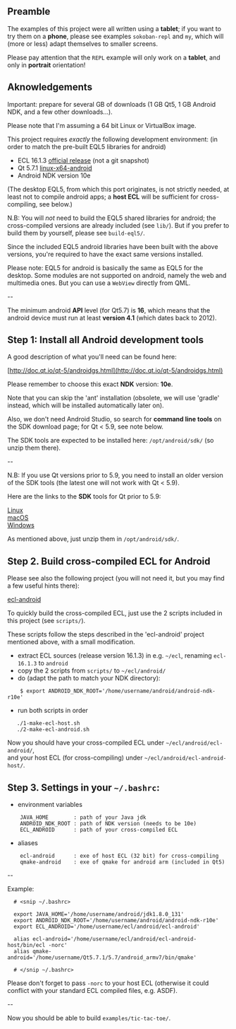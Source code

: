 
Preamble
--------

The examples of this project were all written using a **tablet**; if you want
to try them on a **phone**, please see examples `sokoban-repl` and `my`, which
will (more or less) adapt themselves to smaller screens.

Please pay attention that the `REPL` example will only work on a **tablet**,
and only in **portrait** orientation!



Aknowledgements
---------------

Important: prepare for several GB of downloads (1 GB Qt5, 1 GB Android NDK,
and a few other downloads...).

Please note that I'm assuming a 64 bit Linux or VirtualBox image.

This project requires *exactly* the following development environment:
(in order to match the pre-built EQL5 libraries for android)

* ECL 16.1.3 [official release](https://common-lisp.net/project/ecl/static/files/release/ecl-16.1.3.tgz) (not a git snapshot)
* Qt 5.7.1 [linux-x64-android](https://download.qt.io/archive/qt/5.7/5.7.1/)
* Android NDK version 10e

(The desktop EQL5, from which this port originates, is not strictly needed, at
least not to compile android apps; a **host ECL** will be sufficient for
cross-compiling, see below.)

N.B: You will *not* need to build the EQL5 shared libraries for android; the
cross-compiled versions are already included (see `lib/`).
But if you prefer to build them by yourself, please see `build-eql5/`.

Since the included EQL5 android libraries have been built with the above
versions, you're required to have the exact same versions installed.

Please note: EQL5 for android is basically the same as EQL5 for the desktop.
Some modules are not supported on android, namely the web and multimedia ones.
But you can use a `WebView` directly from QML.

--

The minimum android **API** level (for Qt5.7) is **16**, which means that the
android device must run at least **version 4.1** (which dates back to 2012).



Step 1: Install all Android development tools
---------------------------------------------

A good description of what you'll need can be found here:

[http://doc.qt.io/qt-5/androidgs.html](http://doc.qt.io/qt-5/androidgs.html)

Please remember to choose this exact **NDK** version: **10e**.

Note that you can skip the 'ant' installation (obsolete, we will use 'gradle'
instead, which will be installed automatically later on).

Also, we don't need Android Studio, so search for **command line tools** on the
SDK download page; for Qt < 5.9, see note below.

The SDK tools are expected to be installed here: `/opt/android/sdk/` (so unzip
them there).

--

N.B: If you use Qt versions prior to 5.9, you need to install an older version
of the SDK tools (the latest one will not work with Qt < 5.9).

Here are the links to the **SDK** tools for Qt prior to 5.9:

[Linux](https://dl.google.com/android/repository/tools_r25.2.5-linux.zip)  
[macOS](https://dl.google.com/android/repository/tools_r25.2.5-macosx.zip)  
[Windows](https://dl.google.com/android/repository/tools_r25.2.5-windows.zip)

As mentioned above, just unzip them in `/opt/android/sdk/`.



Step 2. Build cross-compiled ECL for Android
--------------------------------------------

Please see also the following project (you will not need it, but you may find
a few useful hints there):

[ecl-android](https://gitlab.common-lisp.net/ecl/ecl-android)

To quickly build the cross-compiled ECL, just use the 2 scripts included in
this project (see `scripts/`).

These scripts follow the steps described in the 'ecl-android' project
mentioned above, with a small modification.

* extract ECL sources (release version 16.1.3) in e.g. `~/ecl`, renaming
  `ecl-16.1.3` to `android`
* copy the 2 scripts from `scripts/` to `~/ecl/android/`
* do (adapt the path to match your NDK directory):

```
    $ export ANDROID_NDK_ROOT='/home/username/android/android-ndk-r10e'
```

* run both scripts in order

```
   ./1-make-ecl-host.sh
   ./2-make-ecl-android.sh
```

Now you should have your cross-compiled ECL under `~/ecl/android/ecl-android/`,  
and your host ECL (for cross-compiling) under `~/ecl/android/ecl-android-host/`.



Step 3. Settings in your `~/.bashrc`:
-------------------------------------

* environment variables

```
    JAVA_HOME        : path of your Java jdk
    ANDROID_NDK_ROOT : path of NDK version (needs to be 10e)
    ECL_ANDROID      : path of your cross-compiled ECL
```

* aliases

```
    ecl-android      : exe of host ECL (32 bit) for cross-compiling
    qmake-android    : exe of qmake for android arm (included in Qt5)
```

--

Example:

```
  # <snip ~/.bashrc>

  export JAVA_HOME='/home/username/android/jdk1.8.0_131'
  export ANDROID_NDK_ROOT='/home/username/android/android-ndk-r10e'
  export ECL_ANDROID='/home/username/ecl/android/ecl-android'

  alias ecl-android='/home/username/ecl/android/ecl-android-host/bin/ecl -norc'
  alias qmake-android='/home/username/Qt5.7.1/5.7/android_armv7/bin/qmake'

  # </snip ~/.bashrc>
```

Please don't forget to pass `-norc` to your host ECL (otherwise it could
conflict with your standard ECL compiled files, e.g. ASDF).

--

Now you should be able to build `examples/tic-tac-toe/`.

